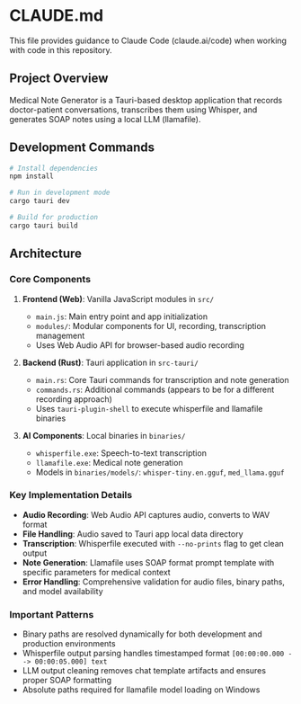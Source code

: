 # CLAUDE.md

This file provides guidance to Claude Code (claude.ai/code) when working with code in this repository.

## Project Overview

Medical Note Generator is a Tauri-based desktop application that records doctor-patient conversations, transcribes them using Whisper, and generates SOAP notes using a local LLM (llamafile).

## Development Commands

```bash
# Install dependencies
npm install

# Run in development mode
cargo tauri dev

# Build for production
cargo tauri build
```

## Architecture

### Core Components

1. **Frontend (Web)**: Vanilla JavaScript modules in `src/`
   - `main.js`: Main entry point and app initialization
   - `modules/`: Modular components for UI, recording, transcription management
   - Uses Web Audio API for browser-based audio recording

2. **Backend (Rust)**: Tauri application in `src-tauri/`
   - `main.rs`: Core Tauri commands for transcription and note generation
   - `commands.rs`: Additional commands (appears to be for a different recording approach)
   - Uses `tauri-plugin-shell` to execute whisperfile and llamafile binaries

3. **AI Components**: Local binaries in `binaries/`
   - `whisperfile.exe`: Speech-to-text transcription
   - `llamafile.exe`: Medical note generation
   - Models in `binaries/models/`: `whisper-tiny.en.gguf`, `med_llama.gguf`

### Key Implementation Details

- **Audio Recording**: Web Audio API captures audio, converts to WAV format
- **File Handling**: Audio saved to Tauri app local data directory
- **Transcription**: Whisperfile executed with `--no-prints` flag to get clean output
- **Note Generation**: Llamafile uses SOAP format prompt template with specific parameters for medical context
- **Error Handling**: Comprehensive validation for audio files, binary paths, and model availability

### Important Patterns

- Binary paths are resolved dynamically for both development and production environments
- Whisperfile output parsing handles timestamped format `[00:00:00.000 --> 00:00:05.000] text`
- LLM output cleaning removes chat template artifacts and ensures proper SOAP formatting
- Absolute paths required for llamafile model loading on Windows
